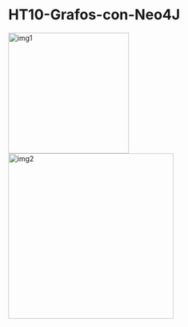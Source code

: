 # HT10-Grafos-con-Neo4J

<img width="241" alt="img1" src="https://user-images.githubusercontent.com/35511339/40247140-a53d8494-5a88-11e8-83c4-5d26b99fe6e5.PNG">

<img width="330" alt="img2" src="https://user-images.githubusercontent.com/35511339/40247147-ab55b6e4-5a88-11e8-986f-7f4c402fa678.PNG">
